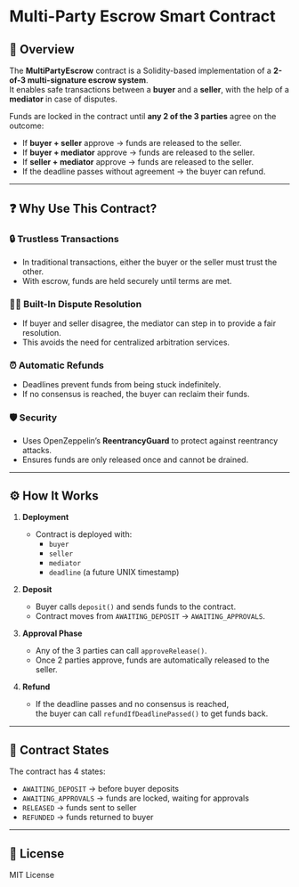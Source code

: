 # Multi-Party Escrow Smart Contract

## 📌 Overview

The **MultiPartyEscrow** contract is a Solidity-based implementation of a **2-of-3 multi-signature escrow system**.  
It enables safe transactions between a **buyer** and a **seller**, with the help of a **mediator** in case of disputes.
 
Funds are locked in the contract until **any 2 of the 3 parties** agree on the outcome:

- If **buyer + seller** approve → funds are released to the seller.
- If **buyer + mediator** approve → funds are released to the seller.
- If **seller + mediator** approve → funds are released to the seller. 
- If the deadline passes without agreement → the buyer can refund. 
 
---

## ❓ Why Use This Contract?

### 🔒 Trustless Transactions

- In traditional transactions, either the buyer or the seller must trust the other.
- With escrow, funds are held securely until terms are met.

### 🧑‍⚖️ Built-In Dispute Resolution

- If buyer and seller disagree, the mediator can step in to provide a fair resolution.
- This avoids the need for centralized arbitration services.

### ⏰ Automatic Refunds

- Deadlines prevent funds from being stuck indefinitely.
- If no consensus is reached, the buyer can reclaim their funds.

### 🛡️ Security

- Uses OpenZeppelin’s **ReentrancyGuard** to protect against reentrancy attacks.
- Ensures funds are only released once and cannot be drained.

---

## ⚙️ How It Works

1. **Deployment**

   - Contract is deployed with:
     - `buyer`
     - `seller`
     - `mediator`
     - `deadline` (a future UNIX timestamp)

2. **Deposit**

   - Buyer calls `deposit()` and sends funds to the contract.
   - Contract moves from `AWAITING_DEPOSIT` → `AWAITING_APPROVALS`.

3. **Approval Phase**

   - Any of the 3 parties can call `approveRelease()`.
   - Once 2 parties approve, funds are automatically released to the seller.

4. **Refund**
   - If the deadline passes and no consensus is reached,  
     the buyer can call `refundIfDeadlinePassed()` to get funds back.

---

## 📜 Contract States

The contract has 4 states:

- `AWAITING_DEPOSIT` → before buyer deposits
- `AWAITING_APPROVALS` → funds are locked, waiting for approvals
- `RELEASED` → funds sent to seller
- `REFUNDED` → funds returned to buyer

---

## 📄 License

MIT License
